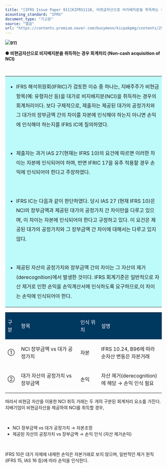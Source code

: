 ```yaml
---
title: "[IFRS Issue Paper 911]KIFRS1110, 비현금자산으로 비지배지분을 취득하는 경우 회계처리(Non-cash acquisition of NCI)"
acounting_standard: "IFRS"
document_type: "기고문"
source: "엘곰"
url: "https://contents.premium.naver.com/busymoon/kicpakpmg/contents/250714204654066ef"
---
```

![](https://n2.news.naver.com/l.gif?type=content)**911**

**● 비현금자산으로 비지배지분을 취득하는 경우 회계처리 (Non-cash acquisition of NCI)**

**​**

<table style=""><tbody><tr><td colspan="3" rowspan="1" style="width: 99.99%; height: 129.0px;  background-color: #bdfbfa;"><div><ul><li><p style="line-height:1.9;"><span style="">IFRS 해석위원회(IFRIC)가 검토한 이슈 중 하나는, 지배주주가 비현금 항목(예: 유형자산 등)을 대가로 비지배지분(NCI)을 취득하는 경우의 회계처리이다. 보다 구체적으로, 제출자는 제공된 대가의 공정가치와 그 대가의 장부금액 간의 차이를 자본에 인식해야 하는지 아니면 손익에 인식해야 하는지를 IFRS IC에 질의하였다.</span></p></li></ul><p style="line-height:1.9;"><span style="">​</span></p><ul><li><p style="line-height:1.9;"><span style="">제출자는 과거 IAS 27(현재는 IFRS 10)의 요건에 따르면 이러한 차이는 자본에 인식되어야 하며, 반면 IFRIC 17을 유추 적용할 경우 손익에 인식되어야 한다고 주장하였다.</span></p></li></ul><p style="line-height:1.9;"><span style="">​</span></p><ul><li><p style="line-height:1.9;"><span style="">IFRS IC는 다음과 같이 판단하였다. 당시 IAS 27 (현재 IFRS 10)은 NCI의 장부금액과 제공된 대가의 공정가치 간 차이만을 다루고 있으며, 이 차이는 자본에 인식되어야 한다고 규정하고 있다. 이 요건은 제공된 대가의 공정가치와 그 장부금액 간 차이에 대해서는 다루고 있지 않다.</span></p></li></ul><p style="line-height:1.9;"><span style="">​</span></p><ul><li><p style="line-height:1.9;"><span style="">제공된 자산의 공정가치와 장부금액 간의 차이는 그 자산의 제거(derecognition)에서 발생한 것이다. IFRS 회계기준은 일반적으로 자산 제거로 인한 손익을 손익계산서에 인식하도록 요구하므로,이 차이는 손익에 인식되어야 한다.</span></p></li></ul></div></td></tr></tbody></table>

<table style=""><tbody><tr><td colspan="1" rowspan="1" style="width: 8.530000000000001%; height: 40.0px;  background-color: #003960;"><div><p style=""><span style="color:#ffffff;">구분</span></p></div></td><td colspan="1" rowspan="1" style="width: 37.88999999999999%; height: 40.0px;  background-color: #003960;"><div><p style=""><span style="color:#ffffff;">항목</span></p></div></td><td colspan="1" rowspan="1" style="width: 13.329999999999995%; height: 40.0px;  background-color: #003960;"><div><p style=""><span style="color:#ffffff;">인식 위치</span></p></div></td><td colspan="1" rowspan="1" style="width: 40.260000000000005%; height: 40.0px;  background-color: #003960;"><div><p style=""><span style="color:#ffffff;">설명</span></p></div></td></tr><tr><td colspan="1" rowspan="1" style="width: 8.530000000000001%; height: 40.0px;  "><div><p style=""><span style="">①</span></p></div></td><td colspan="1" rowspan="1" style="width: 37.88999999999999%; height: 40.0px;  "><div><p style=""><span style="">NCI 장부금액 vs 대가 공정가치</span></p></div></td><td colspan="1" rowspan="1" style="width: 13.329999999999995%; height: 40.0px;  "><div><p style=""><span style="">자본</span></p></div></td><td colspan="1" rowspan="1" style="width: 40.260000000000005%; height: 40.0px;  "><div><p style=""><span style="">IFRS 10.24, B96에 따라 순자산 변동은 자본거래</span></p></div></td></tr><tr><td colspan="1" rowspan="1" style="width: 8.530000000000001%; height: 40.0px;  "><div><p style=""><span style="">②</span></p></div></td><td colspan="1" rowspan="1" style="width: 37.88999999999999%; height: 40.0px;  "><div><p style=""><span style="">대가 자산의 공정가치 vs 장부금액</span></p></div></td><td colspan="1" rowspan="1" style="width: 13.329999999999995%; height: 40.0px;  "><div><p style=""><span style="">손익</span></p></div></td><td colspan="1" rowspan="1" style="width: 40.260000000000005%; height: 40.0px;  "><div><p style=""><span style="">자산 제거(derecognition)에 해당 → 손익 인식 필요</span></p></div></td></tr></tbody></table>

따라서 비현금 자산을 이용한 NCI 취득 거래는 두 개의 구분된 회계처리 요소를 가진다. 지배기업이 비현금자산을 제공하여 NCI를 취득할 경우,

​

- NCI 장부금액 vs 대가 공정가치 → 자본조정
- 제공된 자산의 공정가치 vs 장부금액 → 손익 인식 (자산 제거손익)

​

IFRS 10은 대가 자체에 내재한 손익은 자본거래로 보지 않으며, 일반적인 제거 원칙(IFRS 15, IAS 16 등)에 따라 손익을 인식한다.
